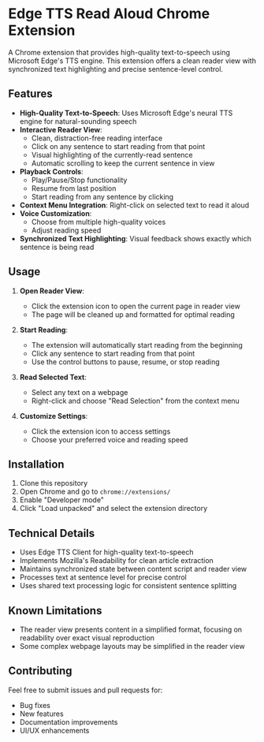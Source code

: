 # Edge TTS Read Aloud Chrome Extension

A Chrome extension that provides high-quality text-to-speech using Microsoft Edge's TTS engine. This extension offers a clean reader view with synchronized text highlighting and precise sentence-level control.

## Features

- **High-Quality Text-to-Speech**: Uses Microsoft Edge's neural TTS engine for natural-sounding speech
- **Interactive Reader View**:
  - Clean, distraction-free reading interface
  - Click on any sentence to start reading from that point
  - Visual highlighting of the currently-read sentence
  - Automatic scrolling to keep the current sentence in view
- **Playback Controls**:
  - Play/Pause/Stop functionality
  - Resume from last position
  - Start reading from any sentence by clicking
- **Context Menu Integration**: Right-click on selected text to read it aloud
- **Voice Customization**:
  - Choose from multiple high-quality voices
  - Adjust reading speed
- **Synchronized Text Highlighting**: Visual feedback shows exactly which sentence is being read

## Usage

1. **Open Reader View**:
   - Click the extension icon to open the current page in reader view
   - The page will be cleaned up and formatted for optimal reading

2. **Start Reading**:
   - The extension will automatically start reading from the beginning
   - Click any sentence to start reading from that point
   - Use the control buttons to pause, resume, or stop reading

3. **Read Selected Text**:
   - Select any text on a webpage
   - Right-click and choose "Read Selection" from the context menu

4. **Customize Settings**:
   - Click the extension icon to access settings
   - Choose your preferred voice and reading speed

## Installation

1. Clone this repository
2. Open Chrome and go to `chrome://extensions/`
3. Enable "Developer mode"
4. Click "Load unpacked" and select the extension directory

## Technical Details

- Uses Edge TTS Client for high-quality text-to-speech
- Implements Mozilla's Readability for clean article extraction
- Maintains synchronized state between content script and reader view
- Processes text at sentence level for precise control
- Uses shared text processing logic for consistent sentence splitting

## Known Limitations

- The reader view presents content in a simplified format, focusing on readability over exact visual reproduction
- Some complex webpage layouts may be simplified in the reader view

## Contributing

Feel free to submit issues and pull requests for:
- Bug fixes
- New features
- Documentation improvements
- UI/UX enhancements

